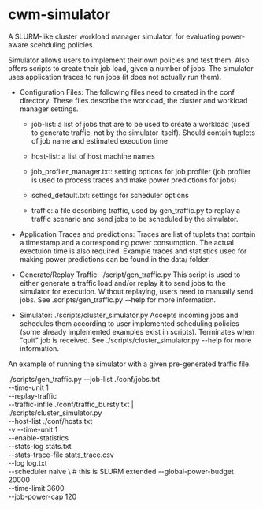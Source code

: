 # cwm-simulator
A SLURM-like cluster workload manager simulator, for evaluating power-aware scehduling policies.

Simulator allows users to implement their own policies and test them.  Also offers scripts
to create their job load, given a number of jobs.  The simulator uses application traces
to run jobs (it does not actually run them).


* Configuration Files: The following files need to created in the conf directory.
	These files describe the workload, the cluster and workload manager settings.
	
	- job-list: a list of jobs that are to be used to create a workload (used to generate
	  traffic, not by the simulator itself).  Should contain tuplets of job name and
    estimated execution time  

	- host-list: a list of host machine names

  - job_profiler_manager.txt: setting options for job profiler (job profiler is used to
    process traces and make power predictions for jobs)

  - sched_default.txt: settings for scheduler options

  - traffic: a file describing traffic, used by gen_traffic.py to replay a traffic
    scenario and send jobs to be scheduled by the simulator. 

* Application Traces and predictions:
	Traces are list of tuplets that contain a timestamp and a corresponding power consumption.
	The actual exectuion time is also required.  Example traces and statistics used for making
	power predictions can be found in the data/ folder. 


* Generate/Replay Traffic: ./script/gen_traffic.py
	This script is used to either generate a traffic load and/or replay it to send jobs to
  the simulator for execution.  Without replaying, users need to manually send jobs.  See 
	.scripts/gen_traffic.py --help for more information.


* Simulator: ./scripts/cluster_simulator.py
  Accepts incoming jobs and schedules them according to user implemented scheduling
  policies (some already implemented examples exist in scripts).   Terminates when "quit"
	job is received. 
  See ./scripts/cluster_simulator.py --help for more information.


An example of running the simulator with a given pre-generated traffic file.

./scripts/gen_traffic.py 	--job-list ./conf/jobs.txt \
													--time-unit 1 \
													--replay-traffic \
													--traffic-infile ./conf/traffic_bursty.txt | \
./scripts/cluster_simulator.py \
													--host-list ./conf/hosts.txt \
																	-v --time-unit 1 \
																	--enable-statistics \
																	--stats-log stats.txt \
																	--stats-trace-file stats_trace.csv \
																	--log log.txt \
																	--scheduler naive \ # this is SLURM extended 
																	--global-power-budget 20000 \
																	--time-limit 3600 \
																	--job-power-cap 120


